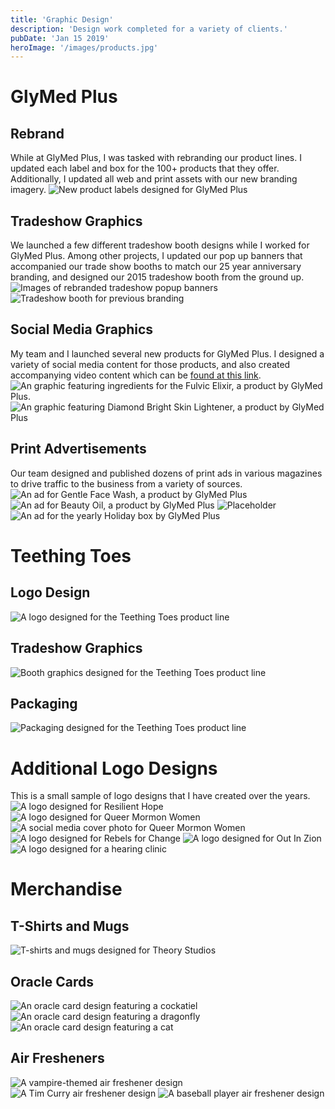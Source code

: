 ```yaml
---
title: 'Graphic Design'
description: 'Design work completed for a variety of clients.'
pubDate: 'Jan 15 2019'
heroImage: '/images/products.jpg'
---
```

# GlyMed Plus
## Rebrand
While at GlyMed Plus, I was tasked with rebranding our product lines. I updated each label and box for the 100+ products that they offer. Additionally, I updated all web and print assets with our new branding imagery.
![New product labels designed for GlyMed Plus](/images/products.jpg)

## Tradeshow Graphics
We launched a few different tradeshow booth designs while I worked for GlyMed Plus. Among other projects, I updated our pop up banners that accompanied our trade show booths to match our 25 year anniversary branding, and designed our 2015 tradeshow booth from the ground up.
![Images of rebranded tradeshow popup banners](/images/glymed-popups-square.jpg)
![Tradeshow booth for previous branding](/images/glymed-booth.jpg)

## Social Media Graphics
My team and I launched several new products for GlyMed Plus. I designed a variety of social media content for those products, and also created accompanying video content which can be <a href="https://jfcgallery.com/portfolio/video/">found at this link</a>.
![An graphic featuring ingredients for the Fulvic Elixir, a product by GlyMed Plus.](/images/fulvic-elixir.jpg)
![An graphic featuring Diamond Bright Skin Lightener, a product by GlyMed Plus](/images/diamond-bright.jpg)

## Print Advertisements
Our team designed and published dozens of print ads in various magazines to drive traffic to the business from a variety of sources.
![An ad for Gentle Face Wash, a product by GlyMed Plus](/images/gentlefacewash-ad.jpg)
![An ad for Beauty Oil, a product by GlyMed Plus](/images/beauty-oil-ad.jpg)
![Placeholder](/images/peptide-cleanser-ad.jpg)
![An ad for the yearly Holiday box by GlyMed Plus](/images/holiday-ad.jpg)


# Teething Toes
## Logo Design
![A logo designed for the Teething Toes product line](/images/teething-toes-logo.jpg)
## Tradeshow Graphics
![Booth graphics designed for the Teething Toes product line](/images/teething-toes-popup.jpg)
## Packaging
![Packaging designed for the Teething Toes product line](/images/teething-toes.jpg)

# Additional Logo Designs
This is a small sample of logo designs that I have created over the years.
![A logo designed for Resilient Hope](/images/rehope-logo.jpg)
![A logo designed for Queer Mormon Women](/images/QMW_Logo_SM_FullText.jpg)
![A social media cover photo for Queer Mormon Women](/images/TwitterCoverPhoto.jpg)
![A logo designed for Rebels for Change](/images/rebels-for-change-logo.jpg)
![A logo designed for Out In Zion](/images/outinzion-logo.png)
![A logo designed for a hearing clinic](/images/hearing-clinic-logo.png)

# Merchandise
## T-Shirts and Mugs
![T-shirts and mugs designed for Theory Studios](/images/theory-products.jpg)

## Oracle Cards
![An oracle card design featuring a cockatiel](/images/CockatielCard.png)
![An oracle card design featuring a dragonfly](/images/DragonflyCard.png)
![An oracle card design featuring a cat](/images/CattoCard.png)

## Air Fresheners
![A vampire-themed air freshener design](/images/vampire-air-freshener.png)
![A Tim Curry air freshener design](/images/curry-air-freshener.png)
![A baseball player air freshener design](/images/cespedes-air-freshener.png)

